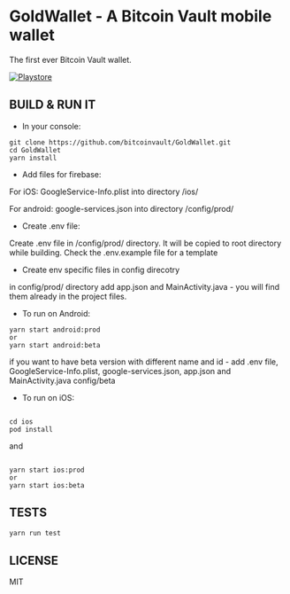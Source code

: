 # GoldWallet - A Bitcoin Vault mobile wallet

The first ever Bitcoin Vault wallet.

[![Playstore](https://bluewallet.io/img/play-store-badge.svg)](https://play.google.com/store/apps/details?id=io.goldwallet.wallet)

## BUILD & RUN IT

- In your console:

```
git clone https://github.com/bitcoinvault/GoldWallet.git
cd GoldWallet
yarn install
```

- Add files for firebase:

For iOS:
GoogleService-Info.plist into directory /ios/

For android:
google-services.json into directory /config/prod/

- Create .env file:

Create .env file in /config/prod/ directory. It will be copied to root directory while building. Check the .env.example file for a template

- Create env specific files in config direcotry

in config/prod/ directory add app.json and MainActivity.java - you will find them already in the project files.

- To run on Android:

```
yarn start android:prod
or
yarn start android:beta

```

if you want to have beta version with different name and id - add .env file, GoogleService-Info.plist, google-services.json, app.json and MainActivity.java config/beta

- To run on iOS:

```

cd ios
pod install

```

and

```

yarn start ios:prod
or
yarn start ios:beta

```

## TESTS

```bash
yarn run test
```

## LICENSE

MIT
